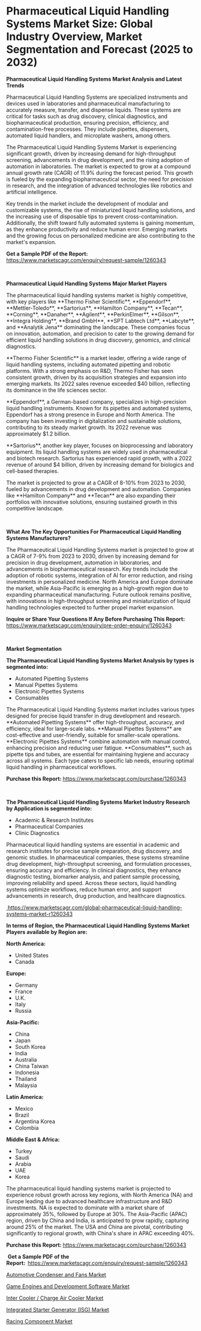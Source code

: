 <p><h1>Pharmaceutical Liquid Handling Systems Market Size: Global Industry Overview, Market Segmentation and Forecast (2025 to 2032)</h1></p><p><strong>Pharmaceutical Liquid Handling Systems Market Analysis and Latest Trends</strong></p>
<p><p>Pharmaceutical Liquid Handling Systems are specialized instruments and devices used in laboratories and pharmaceutical manufacturing to accurately measure, transfer, and dispense liquids. These systems are critical for tasks such as drug discovery, clinical diagnostics, and biopharmaceutical production, ensuring precision, efficiency, and contamination-free processes. They include pipettes, dispensers, automated liquid handlers, and microplate washers, among others.</p><p>The Pharmaceutical Liquid Handling Systems Market is experiencing significant growth, driven by increasing demand for high-throughput screening, advancements in drug development, and the rising adoption of automation in laboratories. The market is expected to grow at a compound annual growth rate (CAGR) of 11.9% during the forecast period. This growth is fueled by the expanding biopharmaceutical sector, the need for precision in research, and the integration of advanced technologies like robotics and artificial intelligence.</p><p>Key trends in the market include the development of modular and customizable systems, the rise of miniaturized liquid handling solutions, and the increasing use of disposable tips to prevent cross-contamination. Additionally, the shift toward fully automated systems is gaining momentum, as they enhance productivity and reduce human error. Emerging markets and the growing focus on personalized medicine are also contributing to the market's expansion.</p></p>
<p><strong>Get a Sample PDF of the Report:&nbsp;</strong> <a href="https://www.marketscagr.com/enquiry/request-sample/1260343?utm_campaign=1920&utm_medium=2&utm_source=Github&utm_content=ia&utm_term=20012025&utm_id=pharmaceutical-liquid-handling-systems">https://www.marketscagr.com/enquiry/request-sample/1260343</a></p>
<p>&nbsp;</p>
<p><strong>Pharmaceutical Liquid Handling Systems Major Market Players</strong></p>
<p><p>The pharmaceutical liquid handling systems market is highly competitive, with key players like **Thermo Fisher Scientific**, **Eppendorf**, **Mettler-Toledo**, **Sartorius**, **Hamilton Company**, **Tecan**, **Corning**, **Danaher**, **Agilent**, **PerkinElmer**, **Gilson**, **Integra Holding**, **Brand GmbH**, **SPT Labtech Ltd**, **Labcyte**, and **Analytik Jena** dominating the landscape. These companies focus on innovation, automation, and precision to cater to the growing demand for efficient liquid handling solutions in drug discovery, genomics, and clinical diagnostics.</p><p>**Thermo Fisher Scientific** is a market leader, offering a wide range of liquid handling systems, including automated pipetting and robotic platforms. With a strong emphasis on R&D, Thermo Fisher has seen consistent growth, driven by its acquisition strategies and expansion into emerging markets. Its 2022 sales revenue exceeded $40 billion, reflecting its dominance in the life sciences sector.</p><p>**Eppendorf**, a German-based company, specializes in high-precision liquid handling instruments. Known for its pipettes and automated systems, Eppendorf has a strong presence in Europe and North America. The company has been investing in digitalization and sustainable solutions, contributing to its steady market growth. Its 2022 revenue was approximately $1.2 billion.</p><p>**Sartorius**, another key player, focuses on bioprocessing and laboratory equipment. Its liquid handling systems are widely used in pharmaceutical and biotech research. Sartorius has experienced rapid growth, with a 2022 revenue of around $4 billion, driven by increasing demand for biologics and cell-based therapies.</p><p>The market is projected to grow at a CAGR of 8-10% from 2023 to 2030, fueled by advancements in drug development and automation. Companies like **Hamilton Company** and **Tecan** are also expanding their portfolios with innovative solutions, ensuring sustained growth in this competitive landscape.</p></p>
<p>&nbsp;</p>
<p><strong>What Are The Key Opportunities For Pharmaceutical Liquid Handling Systems Manufacturers?</strong></p>
<p><p>The Pharmaceutical Liquid Handling Systems market is projected to grow at a CAGR of 7-9% from 2023 to 2030, driven by increasing demand for precision in drug development, automation in laboratories, and advancements in biopharmaceutical research. Key trends include the adoption of robotic systems, integration of AI for error reduction, and rising investments in personalized medicine. North America and Europe dominate the market, while Asia-Pacific is emerging as a high-growth region due to expanding pharmaceutical manufacturing. Future outlook remains positive, with innovations in high-throughput screening and miniaturization of liquid handling technologies expected to further propel market expansion.</p></p>
<p><strong>Inquire or Share Your Questions If Any Before Purchasing This Report:</strong> <a href="https://www.marketscagr.com/enquiry/pre-order-enquiry/1260343?utm_campaign=1920&utm_medium=2&utm_source=Github&utm_content=ia&utm_term=20012025&utm_id=pharmaceutical-liquid-handling-systems">https://www.marketscagr.com/enquiry/pre-order-enquiry/1260343</a></p>
<p>&nbsp;</p>
<p><strong>Market Segmentation</strong></p>
<p><strong>The Pharmaceutical Liquid Handling Systems Market Analysis by types is segmented into:</strong></p>
<p><ul><li>Automated Pipetting Systems</li><li>Manual Pipettes Systems</li><li>Electronic Pipettes Systems</li><li>Consumables</li></ul></p>
<p><p>The Pharmaceutical Liquid Handling Systems market includes various types designed for precise liquid transfer in drug development and research. **Automated Pipetting Systems** offer high-throughput, accuracy, and efficiency, ideal for large-scale labs. **Manual Pipettes Systems** are cost-effective and user-friendly, suitable for smaller-scale operations. **Electronic Pipettes Systems** combine automation with manual control, enhancing precision and reducing user fatigue. **Consumables**, such as pipette tips and tubes, are essential for maintaining hygiene and accuracy across all systems. Each type caters to specific lab needs, ensuring optimal liquid handling in pharmaceutical workflows.</p></p>
<p><strong>Purchase this Report:&nbsp;</strong><a href="https://www.marketscagr.com/purchase/1260343?utm_campaign=1920&utm_medium=2&utm_source=Github&utm_content=ia&utm_term=20012025&utm_id=pharmaceutical-liquid-handling-systems">https://www.marketscagr.com/purchase/1260343</a></p>
<p>&nbsp;</p>
<p><strong>The Pharmaceutical Liquid Handling Systems Market Industry Research by Application is segmented into:</strong></p>
<p><ul><li>Academic & Research Institutes</li><li>Pharmaceutical Companies</li><li>Clinic Diagnostics</li></ul></p>
<p><p>Pharmaceutical liquid handling systems are essential in academic and research institutes for precise sample preparation, drug discovery, and genomic studies. In pharmaceutical companies, these systems streamline drug development, high-throughput screening, and formulation processes, ensuring accuracy and efficiency. In clinical diagnostics, they enhance diagnostic testing, biomarker analysis, and patient sample processing, improving reliability and speed. Across these sectors, liquid handling systems optimize workflows, reduce human error, and support advancements in research, drug production, and healthcare diagnostics.</p></p>
<p><a href="https://www.marketscagr.com/global-pharmaceutical-liquid-handling-systems-market-r1260343?utm_campaign=1920&utm_medium=2&utm_source=Github&utm_content=ia&utm_term=20012025&utm_id=pharmaceutical-liquid-handling-systems">&nbsp;https://www.marketscagr.com/global-pharmaceutical-liquid-handling-systems-market-r1260343</a></p>
<p><strong>In terms of Region, the Pharmaceutical Liquid Handling Systems Market Players available by Region are:</strong></p>
<p>
    <p> <strong> North America: </strong>
        <ul>
            <li>United States</li>
            <li>Canada</li>
        </ul>
        </p> 
    <p> <strong> Europe: </strong>
        <ul>
            <li>Germany</li>
            <li>France</li>
            <li>U.K.</li>
            <li>Italy</li>
            <li>Russia</li>
        </ul>
        </p> 
    <p> <strong> Asia-Pacific: </strong>
        <ul>
            <li>China</li>
            <li>Japan</li>
            <li>South Korea</li>
            <li>India</li>
            <li>Australia</li>
            <li>China Taiwan</li>
            <li>Indonesia</li>
            <li>Thailand</li>
            <li>Malaysia</li>
        </ul>
        </p> 
    <p> <strong> Latin America: </strong>
        <ul>
            <li>Mexico</li>
            <li>Brazil</li>
            <li>Argentina Korea</li>
            <li>Colombia</li>
        </ul>
        </p> 
    <p> <strong> Middle East & Africa: </strong>
        <ul>
            <li>Turkey</li>
            <li>Saudi</li>
            <li>Arabia</li>
            <li>UAE</li>
            <li>Korea</li>
        </ul>
    </p>
    </p>
<p><p>The pharmaceutical liquid handling systems market is projected to experience robust growth across key regions, with North America (NA) and Europe leading due to advanced healthcare infrastructure and R&D investments. NA is expected to dominate with a market share of approximately 35%, followed by Europe at 30%. The Asia-Pacific (APAC) region, driven by China and India, is anticipated to grow rapidly, capturing around 25% of the market. The USA and China are pivotal, contributing significantly to regional growth, with China's share in APAC exceeding 40%.</p></p>
<p><strong>Purchase this Report: </strong><a href="https://www.marketscagr.com/purchase/1260343?utm_campaign=1920&utm_medium=2&utm_source=Github&utm_content=ia&utm_term=20012025&utm_id=pharmaceutical-liquid-handling-systems">https://www.marketscagr.com/purchase/1260343</a></p>
<p>&nbsp;<strong>Get a Sample PDF of the Report:&nbsp;&nbsp;</strong><a href="https://www.marketscagr.com/enquiry/request-sample/1260343?utm_campaign=1920&utm_medium=2&utm_source=Github&utm_content=ia&utm_term=20012025&utm_id=pharmaceutical-liquid-handling-systems">https://www.marketscagr.com/enquiry/request-sample/1260343</a></p>
<p><strong></strong></p>
<p><p><a href="https://www.linkedin.com/pulse/automotive-condenser-fans-momentum-charting-10-cagr-path-2025-2032-q4pbf?utm_campaign=1920&utm_medium=2&utm_source=Github&utm_content=ia&utm_term=20012025&utm_id=pharmaceutical-liquid-handling-systems">Automotive Condenser and Fans Market</a></p><p><a href="https://github.com/ChiragRP21/Market-Research-Report-List-7/blob/main/game-engines-and-development-software-market.md?utm_campaign=1920&utm_medium=2&utm_source=Github&utm_content=ia&utm_term=20012025&utm_id=pharmaceutical-liquid-handling-systems">Game Engines and Development Software Market</a></p><p><a href="https://www.linkedin.com/pulse/unveiling-future-inter-cooler-charge-air-market-analysis-ek56c?utm_campaign=1920&utm_medium=2&utm_source=Github&utm_content=ia&utm_term=20012025&utm_id=pharmaceutical-liquid-handling-systems">Inter Cooler / Charge Air Cooler Market</a></p><p><a href="https://www.linkedin.com/pulse/integrated-starter-generator-isg-market-trends-analysis-pka8c?utm_campaign=1920&utm_medium=2&utm_source=Github&utm_content=ia&utm_term=20012025&utm_id=pharmaceutical-liquid-handling-systems">Integrated Starter Generator (ISG) Market</a></p><p><a href="https://www.linkedin.com/pulse/racing-component-market-overview-industry-growth-worth-projected-fdyzf?utm_campaign=1920&utm_medium=2&utm_source=Github&utm_content=ia&utm_term=20012025&utm_id=pharmaceutical-liquid-handling-systems">Racing Component Market</a></p></p>